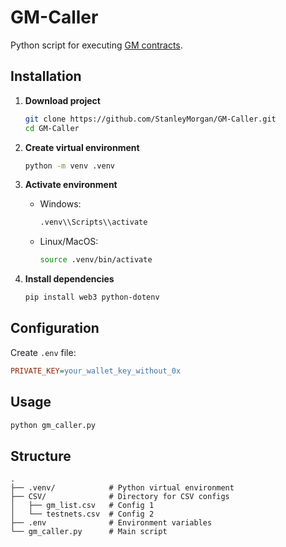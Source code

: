 # GM-Caller
Python script for executing [GM contracts](https://github.com/StanleyMorgan/GM-Logger).

## Installation

1. **Download project**
   ```bash
   git clone https://github.com/StanleyMorgan/GM-Caller.git
   cd GM-Caller
   ```

2. **Create virtual environment**
   ```bash
   python -m venv .venv
   ```

3. **Activate environment**
   - Windows:
     ```bash
     .venv\\Scripts\\activate
     ```
   - Linux/MacOS:
     ```bash
     source .venv/bin/activate
     ```

4. **Install dependencies**
   ```bash
   pip install web3 python-dotenv
   ```

## Configuration

Create `.env` file:
```ini
PRIVATE_KEY=your_wallet_key_without_0x
```

## Usage
```bash
python gm_caller.py
```

## Structure
```
.
├── .venv/            # Python virtual environment
├── CSV/              # Directory for CSV configs
│   ├── gm_list.csv   # Config 1
│   └── testnets.csv  # Config 2
├── .env              # Environment variables
└── gm_caller.py      # Main script
```
